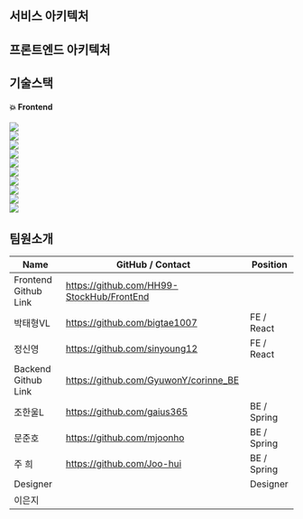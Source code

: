 ## 서비스 아키텍처


## 프론트엔드 아키텍처


## 기술스택

#### :boom: Frontend
<img src="https://img.shields.io/badge/sockjs-1877F2?style=flat&logo=ssockjs&logoColor=white"> <br>
<img src="https://img.shields.io/badge/stomp-1877F2?style=flat&logo=stomp&logoColor=white"> <br>
<img src="https://img.shields.io/badge/Chart.js-ff6384?style=flat&logo=Chart.js&logoColor=white"> <br>
<img src="https://img.shields.io/badge/html5-E34F26?style=for-the-badge&logo=html5&logoColor=white"> <br>
<img src="https://img.shields.io/badge/css-1572B6?style=for-the-badge&logo=css3&logoColor=white"> <br>
<img src="https://img.shields.io/badge/javascript-F7DF1E?style=for-the-badge&logo=javascript&logoColor=black"> <br>
<img src="https://img.shields.io/badge/react-61DAFB?style=for-the-badge&logo=react&logoColor=black">  <br> 
<img src="https://img.shields.io/badge/redux-764ABC?style=for-the-badge&logo=redux&logoColor=purple">  <br> 
<img src="https://img.shields.io/badge/styledcomponents-DB7093?style=for-the-badge&logo=styledcomponents&logoColor=pink">  <br> 
<img src="https://img.shields.io/badge/amazons3-569A31?style=for-the-badge&logo=amazons3&logoColor=green"> <br>

## 팀원소개
| Name                 | GitHub / Contact                          | Position    |
| -------------------- | --------------------------------------    | ----------- |
| Frontend Github Link | https://github.com/HH99-StockHub/FrontEnd 
| 박태형VL             |  https://github.com/bigtae1007             | FE / React  |
| 정신영               | https://github.com/sinyoung12              | FE / React  |
| Backend Github Link  | https://github.com/GyuwonY/corinne_BE      |
| 조한울L              | https://github.com/gaius365                | BE / Spring |
| 문준호               | https://github.com/mjoonho                 | BE / Spring |
| 주 희                | https://github.com/Joo-hui                 | BE / Spring |
| Designer             |                                            | Designer   |
| 이은지               |                                            |            |



